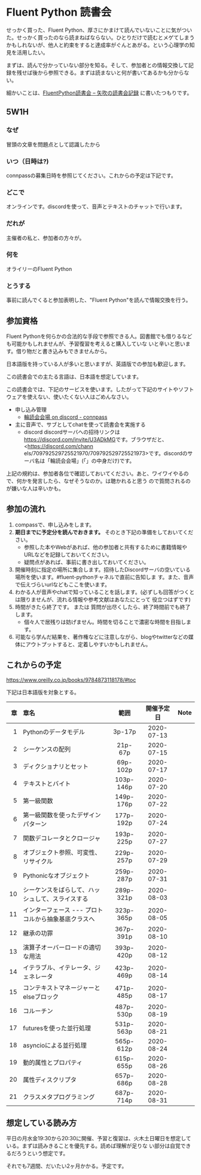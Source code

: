 # Fluent Python 読書会

せっかく買った、Fluent Python、厚さにかまけて読んでいないことに気がついた。せっかく買ったのなら読まねばならない。ひとりだけで読むとメゲてしまうかもしれないが、他人と約束をすると達成率がぐんとあがる。という心理学の知見を活用したい。

まずは、読んで分かっていない部分を知る。そして、参加者との情報交換して記録を残せば後から参照できる。まずは読まないと何が書いてあるかも分からない。

細かいことは、[FluentPython読書会 – 矢吹の読書会記録](https://yabuki.github.io/BookClub/fluentpython/) に書いたつもりです。

## 5W1H

### なぜ

冒頭の文章を問題点として認識したから

### いつ（日時は?)

connpassの募集日時を参照じてください。これからの予定は下記です。

### どこで

オンラインです。discordを使って、音声とテキストのチャットで行います。

### だれが

主催者の私と、参加者の方々が。

### 何を

オライリーのFluent Python

### とうする

事前に読んでくると参加表明した、"Fluent Python"を読んで情報交換を行う。

## 参加資格

Fluent Pythonを何らかの合法的な手段で参照できる人。図書館でも借りるなども可能かもしれませんが、予習復習を考えると購入していな
いと辛いと思います。借り物だと書き込みもできませんから。

日本語版を持っている人が多いと思いますが、英語版での参加も歓迎します。

この読書会での主たる言語は、日本語を想定しています。

この読書会では、下記のサービスを使います。したがって下記のサイトやソフトウェアを使えない、使いたくない人はごめんなさい。

- 申し込み管理
    - [輪読会会場 on discord - connpass](https://book-club.connpass.com/)
- 主に音声で、サブとしてchatを使って読書会を実施する
    - discord discordサーバへの招待リンクは<https://discord.com/invite/U3ADkMG>です。ブラウザだと、<https://discord.com/chann
els/709792529725521970/709792529725521973>です。discordのサーバ名は「輪読会会場」(「」の中身だけ)です。

上記の規約は、参加者各位で確認しておいてください。あと、ワイワイやるので、何かを発言したら、なぜそうなのか。は聴かれると思う
ので質問されるのが嫌いな人は辛いかも。

## 参加の流れ

1. compassで、申し込みをします。
1. __期日までに予定分を読んでおきます。__ そのとき下記の準備をしておいてください。
    - 参照した本やWebがあれば、他の参加者と共有するために書籍情報やURLなどを記録しておいてください。
    - 疑問点があれば、事前に書き出しておいてください。
1. 開催時刻に指定の場所に集合します。招待したDiscordサーバの空いている場所を使います。#fluent-pythonチャネルで直前に告知しま
す。また、音声で伝えづらいurlなどもここを使います。
1. わかる人が音声やchatで知っていることを話します。(必ずしも回答がつくとは限りませんが、流れる情報や参考文献はあなたにとって
役立つはずです)
1. 時間がきたら終了です。 または 質問が出尽くしたら、終了時間前でも終了します。
    - 個々人で居残りは妨げません。時間を切ることで濃密な時間を目指します。
1. 可能なら学んだ結果を、著作権などに注意しながら、blogやtwitterなどの媒体にアウトプットすると、定着しやすいかもしれません。


## これからの予定

<https://www.oreilly.co.jp/books/9784873118178/#toc>

下記は日本語版を対象とする。

|章|章名 |範囲|開催予定日|Note|
|-:|:----|:--:|:----:|:---:|
|1|Pythonのデータモデル|3p-17p|2020-07-13||
|2|シーケンスの配列|21p-67p|2020-07-15||
|3|ディクショナリとセット|69p-102p|2020-07-17||
|4|テキストとバイト|103p-146p|2020-07-20||
|5|第一級関数|149p-176p|2020-07-22||
|6|第一級関数を使ったデザインパターン|177p-192p|2020-07-24||
|7|関数デコレータとクロージャ|193p-225p|2020-07-27||
|8|オブジェクト参照、可変性、リサイクル|229p-257p|2020-07-29||
|9|Pythonicなオブジェクト|259p-287p|2020-07-31||
|10|シーケンスをばらして、ハッシュして、スライスする|289p-321p|2020-08-03||
|11|インターフェース --- プロトコルから抽象基底クラスへ|323p-365p|2020-08-05||
|12|継承の功罪|367p-391p|2020-08-10||
|13|演算子オーバーロードの適切な用法|393p-420p|2020-08-12||
|14|イテラブル、イテレータ、ジェネレータ|423p-469p|2020-08-14||
|15|コンテキストマネージャーとelseブロック|471p-485p|2020-08-17||
|16|コルーチン|487p-530p|2020-08-19||
|17|futuresを使った並行処理|531p-563p|2020-08-21||
|18|asyncioによる並行処理|565p-612p|2020-08-24||
|19|動的属性とプロパティ|615p-655p|2020-08-26||
|20|属性ディスクリプタ|657p-686p|2020-08-28||
|21|クラスメタプログラミング|687p-714p|2020-08-31||

## 想定している読み方

平日の月水金19:30から20:30に開催、予習と復習は、火木土日曜日を想定している。まずは読みきることを優先する。読めば理解が足りな
い部分は自覚できるだろうという想定です。

それでも7週間、だいたい2ヶ月かかる。予定です。

